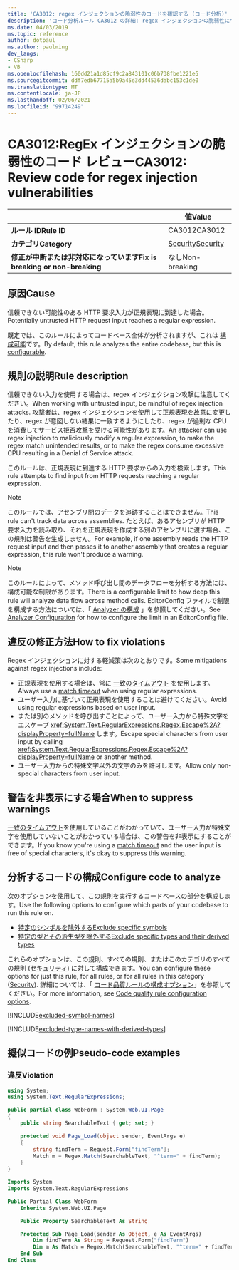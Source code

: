 ```yaml
---
title: 'CA3012: regex インジェクションの脆弱性のコードを確認する (コード分析)'
description: 'コード分析ルール CA3012 の詳細: regex インジェクションの脆弱性についてコードを確認する'
ms.date: 04/03/2019
ms.topic: reference
author: dotpaul
ms.author: paulming
dev_langs:
- CSharp
- VB
ms.openlocfilehash: 160dd21a1d85cf9c2a843101c06b738fbe1221e5
ms.sourcegitcommit: ddf7edb67715a5b9a45e3dd44536dabc153c1de0
ms.translationtype: MT
ms.contentlocale: ja-JP
ms.lasthandoff: 02/06/2021
ms.locfileid: "99714249"
---
```

# <a name="ca3012-review-code-for-regex-injection-vulnerabilities"></a><span data-ttu-id="f866b-103">CA3012:RegEx インジェクションの脆弱性のコード レビュー</span><span class="sxs-lookup"><span data-stu-id="f866b-103">CA3012: Review code for regex injection vulnerabilities</span></span>

| | <span data-ttu-id="f866b-104">値</span><span class="sxs-lookup"><span data-stu-id="f866b-104">Value</span></span> |
|-|-|
| <span data-ttu-id="f866b-105">**ルール ID**</span><span class="sxs-lookup"><span data-stu-id="f866b-105">**Rule ID**</span></span> |<span data-ttu-id="f866b-106">CA3012</span><span class="sxs-lookup"><span data-stu-id="f866b-106">CA3012</span></span>|
| <span data-ttu-id="f866b-107">**カテゴリ**</span><span class="sxs-lookup"><span data-stu-id="f866b-107">**Category**</span></span> |[<span data-ttu-id="f866b-108">Security</span><span class="sxs-lookup"><span data-stu-id="f866b-108">Security</span></span>](security-warnings.md)|
| <span data-ttu-id="f866b-109">**修正が中断または非対応になっています**</span><span class="sxs-lookup"><span data-stu-id="f866b-109">**Fix is breaking or non-breaking**</span></span> |<span data-ttu-id="f866b-110">なし</span><span class="sxs-lookup"><span data-stu-id="f866b-110">Non-breaking</span></span>|

## <a name="cause"></a><span data-ttu-id="f866b-111">原因</span><span class="sxs-lookup"><span data-stu-id="f866b-111">Cause</span></span>

<span data-ttu-id="f866b-112">信頼できない可能性のある HTTP 要求入力が正規表現に到達した場合。</span><span class="sxs-lookup"><span data-stu-id="f866b-112">Potentially untrusted HTTP request input reaches a regular expression.</span></span>

<span data-ttu-id="f866b-113">既定では、このルールによってコードベース全体が分析されますが、これは [構成可能](#configure-code-to-analyze)です。</span><span class="sxs-lookup"><span data-stu-id="f866b-113">By default, this rule analyzes the entire codebase, but this is [configurable](#configure-code-to-analyze).</span></span>

## <a name="rule-description"></a><span data-ttu-id="f866b-114">規則の説明</span><span class="sxs-lookup"><span data-stu-id="f866b-114">Rule description</span></span>

<span data-ttu-id="f866b-115">信頼できない入力を使用する場合は、regex インジェクション攻撃に注意してください。</span><span class="sxs-lookup"><span data-stu-id="f866b-115">When working with untrusted input, be mindful of regex injection attacks.</span></span> <span data-ttu-id="f866b-116">攻撃者は、regex インジェクションを使用して正規表現を故意に変更したり、regex が意図しない結果に一致するようにしたり、regex が過剰な CPU を消費してサービス拒否攻撃を受ける可能性があります。</span><span class="sxs-lookup"><span data-stu-id="f866b-116">An attacker can use regex injection to maliciously modify a regular expression, to make the regex match unintended results, or to make the regex consume excessive CPU resulting in a Denial of Service attack.</span></span>

<span data-ttu-id="f866b-117">このルールは、正規表現に到達する HTTP 要求からの入力を検索します。</span><span class="sxs-lookup"><span data-stu-id="f866b-117">This rule attempts to find input from HTTP requests reaching a regular expression.</span></span>

> [!NOTE]
> <span data-ttu-id="f866b-118">このルールでは、アセンブリ間のデータを追跡することはできません。</span><span class="sxs-lookup"><span data-stu-id="f866b-118">This rule can't track data across assemblies.</span></span> <span data-ttu-id="f866b-119">たとえば、あるアセンブリが HTTP 要求入力を読み取り、それを正規表現を作成する別のアセンブリに渡す場合、この規則は警告を生成しません。</span><span class="sxs-lookup"><span data-stu-id="f866b-119">For example, if one assembly reads the HTTP request input and then passes it to another assembly that creates a regular expression, this rule won't produce a warning.</span></span>

> [!NOTE]
> <span data-ttu-id="f866b-120">このルールによって、メソッド呼び出し間のデータフローを分析する方法には、構成可能な制限があります。</span><span class="sxs-lookup"><span data-stu-id="f866b-120">There is a configurable limit to how deep this rule will analyze data flow across method calls.</span></span> <span data-ttu-id="f866b-121">EditorConfig ファイルで制限を構成する方法については、「 [Analyzer の構成](https://github.com/dotnet/roslyn-analyzers/blob/master/docs/Analyzer%20Configuration.md#dataflow-analysis) 」を参照してください。</span><span class="sxs-lookup"><span data-stu-id="f866b-121">See [Analyzer Configuration](https://github.com/dotnet/roslyn-analyzers/blob/master/docs/Analyzer%20Configuration.md#dataflow-analysis) for how to configure the limit in an EditorConfig file.</span></span>

## <a name="how-to-fix-violations"></a><span data-ttu-id="f866b-122">違反の修正方法</span><span class="sxs-lookup"><span data-stu-id="f866b-122">How to fix violations</span></span>

<span data-ttu-id="f866b-123">Regex インジェクションに対する軽減策は次のとおりです。</span><span class="sxs-lookup"><span data-stu-id="f866b-123">Some mitigations against regex injections include:</span></span>

- <span data-ttu-id="f866b-124">正規表現を使用する場合は、常に [一致のタイムアウト](../../../standard/base-types/best-practices.md#use-time-out-values) を使用します。</span><span class="sxs-lookup"><span data-stu-id="f866b-124">Always use a [match timeout](../../../standard/base-types/best-practices.md#use-time-out-values) when using regular expressions.</span></span>
- <span data-ttu-id="f866b-125">ユーザー入力に基づいて正規表現を使用することは避けてください。</span><span class="sxs-lookup"><span data-stu-id="f866b-125">Avoid using regular expressions based on user input.</span></span>
- <span data-ttu-id="f866b-126">または別のメソッドを呼び出すことによって、ユーザー入力から特殊文字をエスケープ <xref:System.Text.RegularExpressions.Regex.Escape%2A?displayProperty=fullName> します。</span><span class="sxs-lookup"><span data-stu-id="f866b-126">Escape special characters from user input by calling <xref:System.Text.RegularExpressions.Regex.Escape%2A?displayProperty=fullName> or another method.</span></span>
- <span data-ttu-id="f866b-127">ユーザー入力からの特殊文字以外の文字のみを許可します。</span><span class="sxs-lookup"><span data-stu-id="f866b-127">Allow only non-special characters from user input.</span></span>

## <a name="when-to-suppress-warnings"></a><span data-ttu-id="f866b-128">警告を非表示にする場合</span><span class="sxs-lookup"><span data-stu-id="f866b-128">When to suppress warnings</span></span>

<span data-ttu-id="f866b-129">[一致のタイムアウト](../../../standard/base-types/best-practices.md#use-time-out-values)を使用していることがわかっていて、ユーザー入力が特殊文字を使用していないことがわかっている場合は、この警告を非表示にすることができます。</span><span class="sxs-lookup"><span data-stu-id="f866b-129">If you know you're using a [match timeout](../../../standard/base-types/best-practices.md#use-time-out-values) and the user input is free of special characters, it's okay to suppress this warning.</span></span>

## <a name="configure-code-to-analyze"></a><span data-ttu-id="f866b-130">分析するコードの構成</span><span class="sxs-lookup"><span data-stu-id="f866b-130">Configure code to analyze</span></span>

<span data-ttu-id="f866b-131">次のオプションを使用して、この規則を実行するコードベースの部分を構成します。</span><span class="sxs-lookup"><span data-stu-id="f866b-131">Use the following options to configure which parts of your codebase to run this rule on.</span></span>

- [<span data-ttu-id="f866b-132">特定のシンボルを除外する</span><span class="sxs-lookup"><span data-stu-id="f866b-132">Exclude specific symbols</span></span>](#exclude-specific-symbols)
- [<span data-ttu-id="f866b-133">特定の型とその派生型を除外する</span><span class="sxs-lookup"><span data-stu-id="f866b-133">Exclude specific types and their derived types</span></span>](#exclude-specific-types-and-their-derived-types)

<span data-ttu-id="f866b-134">これらのオプションは、この規則、すべての規則、またはこのカテゴリのすべての規則 ([セキュリティ](security-warnings.md)) に対して構成できます。</span><span class="sxs-lookup"><span data-stu-id="f866b-134">You can configure these options for just this rule, for all rules, or for all rules in this category ([Security](security-warnings.md)).</span></span> <span data-ttu-id="f866b-135">詳細については、「 [コード品質ルールの構成オプション](../code-quality-rule-options.md)」を参照してください。</span><span class="sxs-lookup"><span data-stu-id="f866b-135">For more information, see [Code quality rule configuration options](../code-quality-rule-options.md).</span></span>

[!INCLUDE[excluded-symbol-names](~/includes/code-analysis/excluded-symbol-names.md)]

[!INCLUDE[excluded-type-names-with-derived-types](~/includes/code-analysis/excluded-type-names-with-derived-types.md)]

## <a name="pseudo-code-examples"></a><span data-ttu-id="f866b-136">擬似コードの例</span><span class="sxs-lookup"><span data-stu-id="f866b-136">Pseudo-code examples</span></span>

### <a name="violation"></a><span data-ttu-id="f866b-137">違反</span><span class="sxs-lookup"><span data-stu-id="f866b-137">Violation</span></span>

```csharp
using System;
using System.Text.RegularExpressions;

public partial class WebForm : System.Web.UI.Page
{
    public string SearchableText { get; set; }

    protected void Page_Load(object sender, EventArgs e)
    {
        string findTerm = Request.Form["findTerm"];
        Match m = Regex.Match(SearchableText, "^term=" + findTerm);
    }
}
```

```vb
Imports System
Imports System.Text.RegularExpressions

Public Partial Class WebForm
    Inherits System.Web.UI.Page

    Public Property SearchableText As String

    Protected Sub Page_Load(sender As Object, e As EventArgs)
        Dim findTerm As String = Request.Form("findTerm")
        Dim m As Match = Regex.Match(SearchableText, "^term=" + findTerm)
    End Sub
End Class
```
